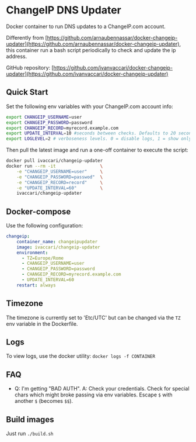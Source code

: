 # ChangeIP DNS Updater

Docker container to run DNS updates to a ChangeIP.com account.

Differently from [https://github.com/arnaubennassar/docker-changeip-updater](https://github.com/arnaubennassar/docker-changeip-updater), this container run a bash script periodically to check and update the ip address.

GitHub repository: [https://github.com/ivanvaccari/docker-changeip-updater](https://github.com/ivanvaccari/docker-changeip-updater)

## Quick Start
Set the following env variables with your ChangeIP.com account info:

```bash
export CHANGEIP_USERNAME=user
export CHANGEIP_PASSWORD=password
export CHANGEIP_RECORD=myrecord.example.com
export UPDATE_INTERVAL=10 #seconds between checks. Defaults to 20 seconds
export LOGLEVEL=2 # verboseness levels. 0 = disable logs, 1 = show only update logs, 2 = maximum verbosity. Defaults to 2.
```

Then pull the latest image and run a one-off container to execute the script:

```bash
docker pull ivaccari/changeip-updater
docker run --rm -it                 \
    -e "CHANGEIP_USERNAME=user"     \
    -e "CHANGEIP_PASSWORD=passwod"  \
    -e "CHANGEIP_RECORD=record"     \
    -e "UPDATE_INTERVAL=60"         \
    ivaccari/changeip-updater
```

## Docker-compose
Use the following configuration:

```yml
changeip:
    container_name: changeipupdater
    image: ivaccari/changeip-updater
    environment:
      - TZ=Europe/Rome
      - CHANGEIP_USERNAME=user
      - CHANGEIP_PASSWORD=password
      - CHANGEIP_RECORD=myrecord.example.com
      - UPDATE_INTERVAL=60
    restart: always
```

## Timezone

The timezone is currently set to 'Etc/UTC' but can be changed via the ```TZ``` env variable in the Dockerfile.

## Logs

To view logs, use the docker utility: `docker logs -f CONTAINER` 

## FAQ
- Q: I'm getting "BAD AUTH".
  A: Check your credentials. Check for special chars which might broke passing via env variables.
  Escape `$` with another `$` (becomes `$$`).

## Build images

Just run `./build.sh`


